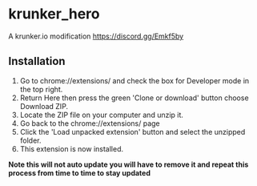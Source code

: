 # krunker_hero
A krunker.io modification
https://discord.gg/Emkf5by

## Installation

1. Go to chrome://extensions/ and check the box for Developer mode in the top right.
2. Return Here then press the green 'Clone or download' button choose Download ZIP.
3. Locate the ZIP file on your computer and unzip it.
4. Go back to the chrome://extensions/ page
5. Click the 'Load unpacked extension' button and select the unzipped folder.
6. This extension is now installed.

**Note this will not auto update you will have to remove it and repeat this process from time to time to stay updated**
